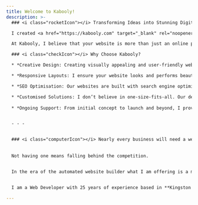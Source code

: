 ```yaml
---
title: Welcome to Kabooly!
description: >-
  ### <i class="rocketIcon"></i> Transforming Ideas into Stunning Digital Experiences

  I created <a href="https://kabooly.com" target="_blank" rel="noopener">Kabooly.com</a> to provide fully managed website solutions, specializing in building brand-new websites for businesses. If you're looking for a professional, custom-built site without the hassle of managing it yourself, Kabooly.com has you covered. I take care of everything from design to launch, so you can focus on growing your business. Visit <a href="https://kabooly.com" target="_blank" rel="noopener">Kabooly.com</a> and let me create the perfect website for you.

  At Kabooly, I believe that your website is more than just an online presence. It’s a reflection of your brand, a tool for growth, and a platform for engaging your audience. With my innovative design solutions, I help businesses like yours stand out in the digital landscape.

  ### <i class="checkIcon"></i> Why Choose Kabooly?

  * *Creative Design: Creating visually appealing and user-friendly websites tailored to your brand’s unique identity*

  * *Responsive Layouts: I ensure your website looks and performs beautifully on all devices, from desktops to smartphones*  

  * *SEO Optimisation: Our websites are built with search engine optimisation in mind, helping you rank higher and reach more customers*

  * *Customised Solutions: I don’t believe in one-size-fits-all. Our designs are tailored to meet your specific needs and goals*
  
  * *Ongoing Support: From initial concept to launch and beyond, I provide continuous support to keep your website running smoothly*


  - - -


  ### <i class="computerIcon"></i> Nearly every business will need a website..
  
  
  Not having one means falling behind the competition.


  In the era of the automated website builder what I am offering is a more tailored approach with a focus on performance and search engine optimisation.


  I am a Web Developer with 25 years of experience based in **Kingston Upon Thames**. You can <a href="/about/" class="underline">find out more about me here</a>.

---
```

